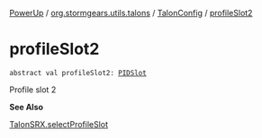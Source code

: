 [PowerUp](../../index.md) / [org.stormgears.utils.talons](../index.md) / [TalonConfig](index.md) / [profileSlot2](./profile-slot2.md)

# profileSlot2

`abstract val profileSlot2: `[`PIDSlot`](../-p-i-d-slot/index.md)

Profile slot 2

**See Also**

[TalonSRX.selectProfileSlot](#)

